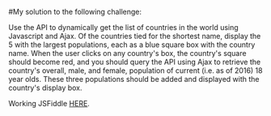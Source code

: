 #My solution to the following challenge:

Use the API to dynamically get the list of countries in the world using Javascript and Ajax. Of the countries tied for the shortest name, display the 5 with the largest populations, each as a blue square box with the country name. When the user clicks on any country's box, the country's square should become red, and you should query the API using Ajax to retrieve the country's overall, male, and female, population of current (i.e. as of 2016) 18 year olds. These three populations should be added and displayed with the country's display box.  

Working JSFiddle <a href="https://jsfiddle.net/t86ukL1b/" target="_blank">HERE</a>.
